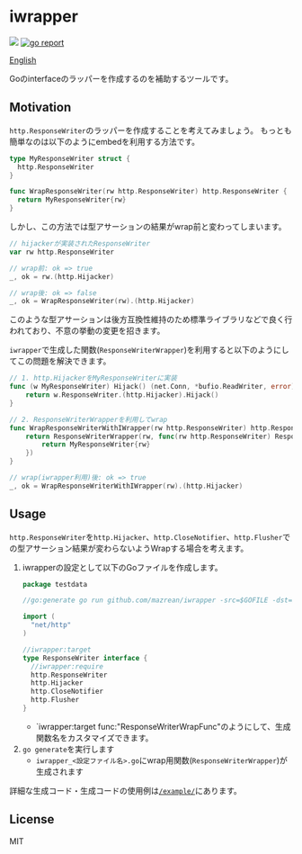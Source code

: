 # iwrapper
[![](https://github.com/mazrean/iwrapper/workflows/Release/badge.svg)](https://github.com/mazrean/iwrapper/actions)
[![go report](https://goreportcard.com/badge/mazrean/iwrapper)](https://goreportcard.com/report/mazrean/iwrapper)

[English](./README.md)

Goのinterfaceのラッパーを作成するのを補助するツールです。

## Motivation
`http.ResponseWriter`のラッパーを作成することを考えてみましょう。
もっとも簡単なのは以下のようにembedを利用する方法です。
```go
type MyResponseWriter struct {
  http.ResponseWriter
}

func WrapResponseWriter(rw http.ResponseWriter) http.ResponseWriter {
  return MyResponseWriter{rw}
}
```
しかし、この方法では型アサーションの結果がwrap前と変わってしまいます。
```go
// hijackerが実装されたResponseWriter
var rw http.ResponseWriter

// wrap前: ok => true
_, ok = rw.(http.Hijacker)

// wrap後: ok => false
_, ok = WrapResponseWriter(rw).(http.Hijacker)
```
このような型アサーションは後方互換性維持のため標準ライブラリなどで良く行われており、不意の挙動の変更を招きます。

`iwrapper`で生成した関数(`ResponseWriterWrapper`)を利用すると以下のようにしてこの問題を解決できます。
```go
// 1. http.HijackerをMyResponseWriterに実装
func (w MyResponseWriter) Hijack() (net.Conn, *bufio.ReadWriter, error) {
	return w.ResponseWriter.(http.Hijacker).Hijack()
}

// 2. ResponseWriterWrapperを利用してwrap
func WrapResponseWriterWithIWrapper(rw http.ResponseWriter) http.ResponseWriter {
	return ResponseWriterWrapper(rw, func(rw http.ResponseWriter) ResponseWriter {
		return MyResponseWriter{rw}
	})
}

// wrap(iwrapper利用)後: ok => true
_, ok = WrapResponseWriterWithIWrapper(rw).(http.Hijacker)
```

## Usage
`http.ResponseWriter`を`http.Hijacker`、`http.CloseNotifier`、`http.Flusher`での型アサーション結果が変わらないようWrapする場合を考えます。
1. iwrapperの設定として以下のGoファイルを作成します。
   ```go
   package testdata

   //go:generate go run github.com/mazrean/iwrapper -src=$GOFILE -dst=iwrapper_$GOFILE

   import (
     "net/http"
   )

   //iwrapper:target
   type ResponseWriter interface {
     //iwrapper:require
     http.ResponseWriter
     http.Hijacker
     http.CloseNotifier
     http.Flusher
   }
   ```
   - `iwrapper:target func:"ResponseWriterWrapFunc"のようにして、生成関数名をカスタマイズできます。
2. `go generate`を実行します
   - `iwrapper_<設定ファイル名>.go`にwrap用関数(`ResponseWriterWrapper`)が生成されます

詳細な生成コード・生成コードの使用例は[`/example/`](./example/)にあります。

## License

MIT
